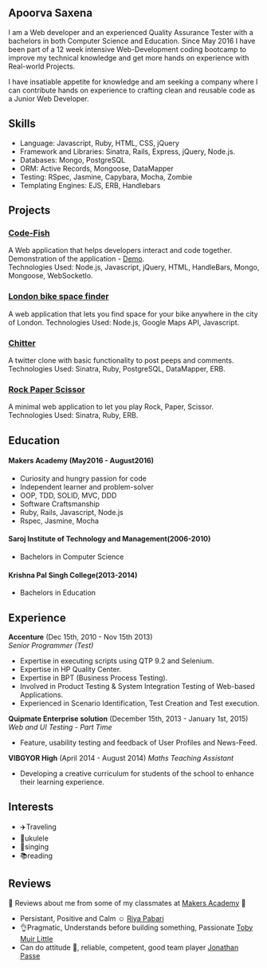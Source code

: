 ## Apoorva Saxena

I am a Web developer and an experienced Quality Assurance Tester with a bachelors in both Computer Science and Education. Since May 2016 I have been part of a 12 week intensive Web-Development coding bootcamp to improve my technical knowledge and get more hands on experience with Real-world Projects.

I have insatiable appetite for knowledge and am seeking a company where I can contribute hands on experience to crafting clean and reusable code as a Junior Web Developer.

## Skills

- Language: Javascript, Ruby, HTML, CSS, jQuery
- Framework and Libraries: Sinatra, Rails, Express, jQuery, Node.js.
- Databases: Mongo, PostgreSQL
- ORM: Active Records, Mongoose, DataMapper
- Testing: ​RSpec, Jasmine, Capybara, Mocha, Zombie
- Templating Engines: EJS, ERB, Handlebars


## Projects

### [Code-Fish](code-fish.herokuapp.com)
A Web application that helps developers interact and code together.  
Demonstration of the application - [Demo](https://www.youtube.com/watch?v=gpUAPkNlF04).  
Technologies Used: Node.js, Javascript, jQuery, HTML, HandleBars, Mongo, Mongoose, WebSocketIo.
### [London bike space finder](https://github.com/apsaxena24/london-bike-space-finder)
A web application that lets you find space for your bike anywhere in the city of London.
Technologies Used: Node.js, Google Maps API, Javascript.
### [Chitter](https://chitter12.herokuapp.com/)
A twitter clone with basic functionality to post peeps and comments.  
Technologies Used: Sinatra, Ruby, PostgreSQL, DataMapper, ERB.
### [Rock Paper Scissor](https://damp-gorge-24087.herokuapp.com/)
A minimal web application to let you play Rock, Paper, Scissor.  
Technologies Used: Sinatra, Ruby, ERB.


## Education

#### Makers Academy (May2016 - August2016)

- Curiosity and hungry passion for code
- Independent learner and problem-solver
- OOP, TDD, SOLID, MVC, DDD
- Software Craftsmanship
- Ruby, Rails, Javascript, Node.js  
- Rspec, Jasmine, Mocha

#### Saroj Institute of Technology and Management(2006-2010)  
- Bachelors in Computer Science

#### Krishna Pal Singh College(2013-2014)  
- Bachelors in Education


## Experience

**Accenture** (Dec 15th, 2010 - Nov 15th 2013)    
*Senior Programmer (Test)*  

- Expertise in executing scripts using QTP 9.2 and Selenium.
- Expertise in HP Quality Center.
- Expertise in BPT (Business Process Testing).
- Involved in Product Testing & System Integration Testing of Web-based Applications.
- Experienced in Scenario Identification, Test Creation and Test execution.

**Quipmate Enterprise solution** (December 15th, 2013 - January 1st, 2015)  
*Web and UI Testing - Part Time*  

- Feature, usability testing and feedback of User Profiles and News-Feed.

**VIBGYOR High** (April 2014 - August 2014)
*Maths Teaching Assistant*

- Developing a creative curriculum for students of the school to enhance their learning experience.

## Interests

- :airplane:Traveling  
- :guitar:ukulele  
- :microphone:singing
- :books:reading

## Reviews
:sparkling_heart: Reviews about me from some of my classmates at [Makers Academy](http://www.makersacademy.com/) :sparkling_heart:

- Persistant, Positive and Calm :relaxed: [Riya Pabari](https://github.com/riyapabari)  
- :ok_hand:Pragmatic,
Understands before building something,
Passionate [Toby Muir Little](https://github.com/toby676)
- Can do attitude :facepunch:, reliable, competent, good team player [Jonathan Passe](https://github.com/Jojograndjojo)

